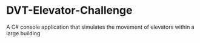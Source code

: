 # DVT-Elevator-Challenge
 A C# console application that simulates the movement of elevators within a large building
